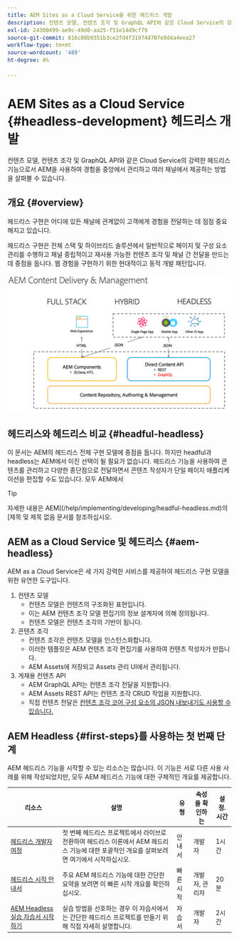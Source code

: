 ```yaml
---
title: AEM Sites as a Cloud Service을 위한 헤드리스 개발
description: 컨텐츠 모델, 컨텐츠 조각 및 GraphQL API와 같은 Cloud Service의 강력한 헤드리스 기능으로서 AEM을 사용하여 경험을 중앙에서 관리하고 여러 채널에서 제공하는 방법을 살펴볼 수 있습니다.
exl-id: 24300499-ae9c-49d0-aa25-f51e14d9cf79
source-git-commit: 816c08b9351b3ce2fd4f31974d707e9d4a4eea27
workflow-type: tm+mt
source-wordcount: '489'
ht-degree: 4%

---
```



# AEM Sites as a Cloud Service {#headless-development} 헤드리스 개발

컨텐츠 모델, 컨텐츠 조각 및 GraphQL API와 같은 Cloud Service의 강력한 헤드리스 기능으로서 AEM을 사용하여 경험을 중앙에서 관리하고 여러 채널에서 제공하는 방법을 살펴볼 수 있습니다.

## 개요 {#overview}

헤드리스 구현은 어디에 있든 채널에 관계없이 고객에게 경험을 전달하는 데 점점 중요해지고 있습니다.

헤드리스 구현은 전체 스택 및 하이브리드 솔루션에서 일반적으로 페이지 및 구성 요소 관리를 수행하고 채널 중립적이고 재사용 가능한 컨텐츠 조각 및 채널 간 전달을 만드는 데 중점을 둡니다. 웹 경험을 구현하기 위한 현대적이고 동적 개발 패턴입니다.

![AEM 구현 모델](assets/aem-implementation-models.png)

## 헤드리스와 헤드리스 비교 {#headful-headless}

이 문서는 AEM의 헤드리스 전체 구현 모델에 중점을 둡니다. 하지만 headful과 headless는 AEM에서 이진 선택이 될 필요가 없습니다. 헤드리스 기능을 사용하여 콘텐츠를 관리하고 다양한 종단점으로 전달하면서 콘텐츠 작성자가 단일 페이지 애플리케이션을 편집할 수도 있습니다. 모두 AEM에서

>[!TIP]
>
>자세한 내용은 AEM](/help/implementing/developing/headful-headless.md)의 [제목 및 제목 없음 문서를 참조하십시오.

## AEM as a Cloud Service 및 헤드리스 {#aem-headless}

AEM as a Cloud Service은 세 가지 강력한 서비스를 제공하여 헤드리스 구현 모델을 위한 유연한 도구입니다.

1. 컨텐츠 모델
   * 컨텐츠 모델은 컨텐츠의 구조화된 표현입니다.
   * 이는 AEM 컨텐츠 조각 모델 편집기의 정보 설계자에 의해 정의됩니다.
   * 컨텐츠 모델은 컨텐츠 조각의 기반이 됩니다.
1. 콘텐츠 조각
   * 컨텐츠 조각은 컨텐츠 모델을 인스턴스화합니다.
   * 이러한 템플릿은 AEM 컨텐츠 조각 편집기를 사용하여 컨텐츠 작성자가 만듭니다.
   * AEM Assets에 저장되고 Assets 관리 UI에서 관리됩니다.
1. 게재용 컨텐츠 API
   * AEM GraphQL API는 컨텐츠 조각 전달을 지원합니다.
   * AEM Assets REST API는 컨텐츠 조각 CRUD 작업을 지원합니다.
   * 직접 컨텐츠 전달은 [컨텐츠 조각 코어 구성 요소의 JSON 내보내기도 사용할 수 있습니다.](https://docs.adobe.com/content/help/ko-KR/experience-manager-core-components/using/components/content-fragment-component.html)

## AEM Headless {#first-steps}를 사용하는 첫 번째 단계

AEM 헤드리스 기능을 시작할 수 있는 리소스는 많습니다. 이 기능은 서로 다른 사용 사례를 위해 작성되었지만, 모두 AEM 헤드리스 기능에 대한 구체적인 개요를 제공합니다.

| 리소스 | 설명 | 유형 | 속성을 확인하는 | 설정. 시간 |
|---|---|---|---|---|
| [헤드리스 개발자 여정](/help/journey-headless/developer/overview.md) | 첫 번째 헤드리스 프로젝트에서 라이브로 전환하여 헤드리스 이론에서 AEM 헤드리스 기능에 대한 포괄적인 개요를 살펴보려면 여기에서 시작하십시오. | 안내서 | 개발자 | 1시간 |
| [헤드리스 시작 안내서](/help/implementing/developing/headless/getting-started/introduction.md) | 주요 AEM 헤드리스 기능에 대한 간단한 요약을 보려면 이 빠른 시작 개요를 확인하십시오. | 빠른 시작 | 개발자, 관리자 | 20분 |
| [AEM Headless 실습 자습서 시작하기](https://experienceleague.adobe.com/docs/experience-manager-learn/getting-started-with-aem-headless/graphql/multi-step/overview.html) | 실습 방법을 선호하는 경우 이 자습서에서는 간단한 헤드리스 프로젝트를 만들기 위해 직접 자세히 설명합니다. | 자습서 | 개발자 | 2시간 |
